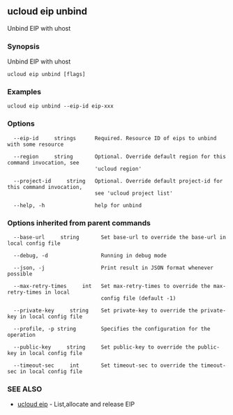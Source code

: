 

## ucloud eip unbind

Unbind EIP with uhost

### Synopsis

Unbind EIP with uhost

```
ucloud eip unbind [flags]
```

### Examples

```
ucloud eip unbind --eip-id eip-xxx
```

### Options

```
  --eip-id     strings      Required. Resource ID of eips to unbind with some resource 

  --region     string       Optional. Override default region for this command invocation, see
                            'ucloud region' 

  --project-id     string   Optional. Override default project-id for this command invocation,
                            see 'ucloud project list' 

  --help, -h                help for unbind 

```

### Options inherited from parent commands

```
  --base-url     string       Set base-url to override the base-url in local config file 

  --debug, -d                 Running in debug mode 

  --json, -j                  Print result in JSON format whenever possible 

  --max-retry-times     int   Set max-retry-times to override the max-retry-times in local
                              config file (default -1) 

  --private-key     string    Set private-key to override the private-key in local config file 

  --profile, -p string        Specifies the configuration for the operation 

  --public-key     string     Set public-key to override the public-key in local config file 

  --timeout-sec     int       Set timeout-sec to override the timeout-sec in local config file 

```

### SEE ALSO

* [ucloud eip](developer/cli/cmd/ucloud/eip)	 - List,allocate and release EIP

